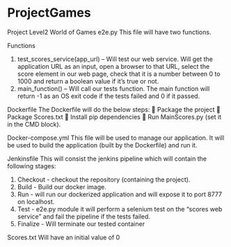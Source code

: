 # ProjectGames
Project Level2
World of Games
e2e.py
This file will have two functions.

Functions
1. test_scores_service(app_url) – Will test our web service.
Will get the application URL as an input, open a browser to that URL, select the score
element in our web page, check that it is a number between 0 to 1000 and return a
boolean value if it’s true or not.
2. main_function() –
Will call our tests function.
The main function will return -1 as an OS exit code if the tests failed and 0 if it passed.

Dockerfile
The Dockerfile will do the below steps:
 Package the project
 Package Scores.txt
 Install pip dependencies
 Run MainScores.py (set it in the CMD block).

Docker-compose.yml
This file will be used to manage our application.
It will be used to build the application (built by the Dockerfile) and run it.

Jenkinsfile
This will consist the jenkins pipeline which will contain the following stages:
1. Checkout - checkout the repository (containing the project).
2. Build - Build our docker image.
3. Run - will run our dockerized application and will expose it to port 8777 on localhost.
4. Test - e2e.py module it will perform a selenium test on the “scores web service” and fail
the pipeline if the tests failed.
5. Finalize - Will terminate our tested container

Scores.txt
Will have an initial value of 0
